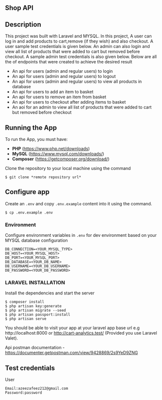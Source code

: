 ## Shop API

## Description
This project was built with Laravel and MYSQL. In this project, A user can log in and add products to cart,remove (if they wish) and also checkout.
A user sample test credentials is given below.
An admin can also login and view all list of products that were added to cart but removed before checkout.
A sample admin test credentials is also given below.
Below are all the of endpoints that were created to achieve the desired result

- An api for users (admin and regular users) to login
- An api for users (admin and regular users) to logout
- An api for users (admin and regular users) to view all products in database
- An api for users to add an item to basket
- An api for users to remove an item from basket
- An api for users to checkout after adding items to basket
- An aoi for an admin to view all list of products that were added to cart but removed before checkout

## Running the App
To run the App, you must have:
- **PHP** (https://www.php.net/downloads)
- **MySQL** (https://www.mysql.com/downloads/)
- **Composer** (https://getcomposer.org/download/)

Clone the repository to your local machine using the command
```console
$ git clone *remote repository url*
```
## Configure app
Create an `.env` and copy `.env.example` content into it using the command.

```console
$ cp .env.example .env
```

### Environment
Configure environment variables in `.env` for dev environment based on your MYSQL database configuration

```  
DB_CONNECTION=<YOUR_MYSQL_TYPE>
DB_HOST=<YOUR_MYSQL_HOST>
DB_PORT=<YOUR_MYSQL_PORT>
DB_DATABASE=<YOUR_DB_NAME>
DB_USERNAME=<YOUR_DB_USERNAME>
DB_PASSWORD=<YOUR_DB_PASSWORD>

```
### LARAVEL INSTALLATION
Install the dependencies and start the server

```console
$ composer install
$ php artisan key:generate
$ php artisan migrate --seed
$ php artisan passport:install
$ php artisan serve
```
You should be able to visit your app at your laravel app base url e.g http://localhost:8000 or http://cart-analytics.test/ (Provided you use Laravel Valet).

Api postman documentation - https://documenter.getpostman.com/view/9428869/2s9YeD9ZNG

## Test credentials
User
```  
Email:azeezafeez212@gmail.com
Password:password
```
